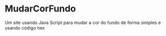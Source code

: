 # MudarCorFundo
Um site usando Java Script para mudar a cor do fundo de forma simples e usando código hex
